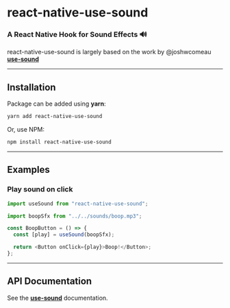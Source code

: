 # react-native-use-sound

### A React Native Hook for Sound Effects 🔊

react-native-use-sound is largely based on the work by @joshwcomeau **[use-sound](https://github.com/joshwcomeau/use-sound)**

---

## Installation

Package can be added using **yarn**:

```bash
yarn add react-native-use-sound
```

Or, use NPM:

```bash
npm install react-native-use-sound
```

---

## Examples

### Play sound on click

```js
import useSound from "react-native-use-sound";

import boopSfx from "../../sounds/boop.mp3";

const BoopButton = () => {
  const [play] = useSound(boopSfx);

  return <Button onClick={play}>Boop!</Button>;
};
```

---

## API Documentation

See the **[use-sound](https://github.com/joshwcomeau/use-sound)** documentation.
